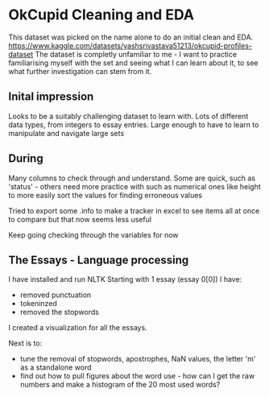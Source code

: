 # OkCupid Cleaning and EDA

This dataset was picked on the name alone to do an initial clean and EDA.
https://www.kaggle.com/datasets/yashsrivastava51213/okcupid-profiles-dataset 
The dataset is completly unfamiliar to me - I want to practice familiarising myself with the set and seeing what I can learn about it, to see what further investigation can stem from it. 

## Inital impression
Looks to be a suitably challenging dataset to learn with. Lots of different data types, from integers to essay entries. Large enough to have to learn to manipulate and navigate large sets

## During
Many columns to check through and understand. Some are quick, such as 'status' - others need more practice with such as numerical ones like height to more easily sort the values for finding erroneous values

Tried to export some .info to make a tracker in excel to see items all at once to compare but that now seems less useful

Keep going checking through the variables for now


## The Essays - Language processing
I have installed and run NLTK 
Starting with 1 essay (essay 0[0]) I have:
* removed punctuation
* tokeninzed 
* removed the stopwords

I created a visualization for all the essays.

Next is to:
* tune the removal of stopwords, apostrophes, NaN values, the letter 'm' as a standalone word
* find out how to pull figures about the word use - how can I get the raw numbers and make a histogram of the 20 most used words?

